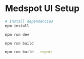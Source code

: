 # Medspot UI Setup

``` bash
# install dependencies
npm install

npm run dev

npm run build

npm run build --report
```